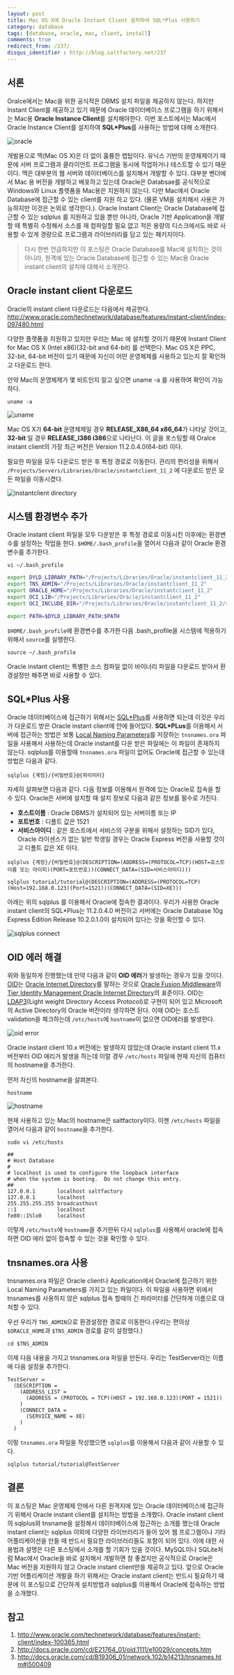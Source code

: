 ```yaml
---
layout: post
title: Mac OS X에 Oracle Instant Client 설치하여 SQL*Plus 사용하기
category: database
tags: [database, oracle, mac, client, install]
comments: true
redirect_from: /237/
disqus_identifier : http://blog.saltfactory.net/237
---
```


## 서론

Oralce에서는 Mac을 위한 공식적은 DBMS 설치 파일을 제공하지 않는다. 하지만 Instant Client를 제공하고 있기 때문에 Oracle 데이터베이스 프로그램을 하기 위해서는 Mac용 **Oracle Instance Client**를 설치해야한다. 이번 포스트에서는 Mac에서 Oracle Instance Client를 설치하여 **SQL*Plus**를 사용하는 방법에 대해 소개한다.

<!--more-->


![oracle](http://hbn-blog-assets.s3.amazonaws.com/saltfactory/images/29e675bd-ea14-4d16-ac69-e99cb27d34d9)

개발용으로 맥(Mac OS X)은 더 없이 훌륭한 랩탑이다. 유닉스 기반의 운영체제이기 때문에 서버 프로그램과 클라이언트 프로그램을 동시에 작업하거나 테스트할 수 있기 때문이다. 맥은 대부분의 웹 서버와 데이터베이스를 설치해서 개발할 수 있다. 대부분 벤더에서 Mac 용 버전을 개발하고 배포하고 있는데 Oracle은 Databsae를 공식적으로 Windows와 Linux 플랫폼을 Mac용은 지원하지 않는다. 다만 Mac에서 Oracle Database에 접근할 수 있는 client를 지원 하고 있다. (물론 VM을 설치해서 사용은 가능하지만 이것은 논외로 생각한다.). Oracle Instant Client는 Oracle Database에 접근할 수 있는 sqlplus 를 지원하고 있을 뿐만 아니라, Oracle 기반 Application을 개발할 때 특별히 수정해서 소스를 재 컴파일할 필요 없고 적은 용량의 디스크에서도 바로 사용할 수 있게 경량으로 프로그램과 라이브러리를 담고 있는 패키지이다.

> 다시 한번 언급하지만 이 포스팅은 Oracle Database를 Mac에 설치하는 것이 아니라, 원격에 있는 Oracle Database에 접근할 수 있는 Mac용 Oracle instant client의 설치에 대해서 소개한다.

## Oracle instant client 다운로드

Oracle의 instant client 다운로드는 다음에서 제공한다.
http://www.oracle.com/technetwork/database/features/instant-client/index-097480.html

다양한 플랫폼을 지원하고 있지만 우리는 Mac 에 설치할 것이기 때문에 Instant Client for Mac OS X (Intel x86)(32-bit and 64-bit) 를 선택한다.
Mac OS X은 PPC, 32-bit, 64-bit 버전이 있기 때문에 자신이 어떤 운영체제를 사용하고 있는지 잘 확인하고 다운로드 한다.

만약 Mac의 운영체제가 몇 비트인지 알고 싶으면 uname -a 를 사용하여 확인이 가능하다.

```
uname -a
```

![uname](http://hbn-blog-assets.s3.amazonaws.com/saltfactory/images/b7ef9c33-8226-4b49-87d9-fd3afb93a5d2)

Mac OS X가 **64-bit** 운영체제일 경우 **RELEASE_X86_64 x86_64**가 나타날 것이고, **32-bit** 일 경우 **RELEASE_I386 i386**으로 나타난다. 이 글을 포스팅할 때 Oralce instant client의 가장 최근 버전은 Version 11.2.0.4.0(64-bit) 이다.

필요한 파일을 모두 다운로드 받은 후 특정 경로로 이동한다. 관리의 편리성을 위해서 `/Projects/Servers/Libraries/Oracle/instantclient_11_2` 에 다운로드 받은 모든 파일을 이동시켰다.

![instantclient directory](http://hbn-blog-assets.s3.amazonaws.com/saltfactory/images/30a9bdd0-eabc-48ec-af7d-6d2c54e97f7b)

## 시스템 환경변수 추가

Oracle instant client 파일을 모두 다운받은 후 특정 경로로 이동시킨 이후에는 환경변수를 설정하는 작업을 한다. `$HOME/.bash_profile`을 열어서 다음과 같이 Oracle 환경 변수를 추가한다.

```
vi ~/.bash_profile
```

```bash
export DYLD_LIBRARY_PATH="/Projects/Libraries/Oracle/instantclient_11_2"
export TNS_ADMIN="/Projects/Libraries/Oracle/instantclient_11_2"
export ORACLE_HOME="/Projects/Libraries/Oracle/instantclient_11_2"
export OCI_LIB="/Projects/Libraries/Oracle/instantclient_11_2"
export OCI_INCLUDE_DIR="/Projects/Libraries/Oracle/instantclient_11_2/sdk/include"

export PATH=$DYLD_LIBRARY_PATH:$PATH
```

`$HOME/.bash_profile`에 환경변수를 추가한 다음 .bash_profile을 시스템에 적용하기 위해서 `source`를 실행한다.

```
source ~/.bash_profile
```

Oracle instant client는 특별한 소스 컴파일 없이 바이너리 파일을 다운로드 받아서 환경설정만 해주면 바로 사용할 수 있다.

## SQL*Plus 사용

Oracle 데이터베이스에 접근하기 위해서는 [SQL\*Plus](http://docs.oracle.com/cd/B28359_01/server.111/b31189/toc.htm)를 사용하면 되는데 이것은 우리가 다운로드 받은 Oracle instant client에 안에 들어있다. **SQL\*PLus**를 이용해서 서버에 접근하는 방법은 보통 [Local Naming Parameters](http://docs.oracle.com/cd/B28359_01/network.111/b28317/tnsnames.htm)를 저장하는 `tnsnames.ora` 파일을 사용해서 사용하는데 Oracle instant를 다운 받은 파일에는 이 파일이 존재하지 않는다. sqlplus를 이용할때 `tnsnames.ora` 파일이 없어도 Oracle에 접근할 수 있는데 방법은 다음과 같다.

```
sqlplus {계정}/{비밀번호}@{파리미터}
```

자세히 살펴보면 다음과 같다. 다음 정보를 이용해서 원격에 있는 Oracle로 접속을 할 수 있다. Oracle은 서버에 설치할 때 설치 정보로 다음과 같은 정보를 필수로 가진다.

- **호스트이름** : Oracle DBMS가 설치되어 있는 서버이름 또는 IP
- **포트번호** : 디폴트 값은 1521
- **서비스아이디** : 같은 호스트에서 서비스의 구분을 위해서 설정하는 SID가 있다, Oracle 라이센스가 없는 일반 학생일 경우는 Oracle Express 버전을 사용할 것이고 디폴트 값은 XE 이다.

```
sqlplus {계정}/{비밀번호}@(DESCRIPTION=(ADDRESS=(PROTOCOL=TCP)(HOST=호스트이름 또는 아이피)(PORT=포트번호))(CONNECT_DATA=(SID=서비스아이디)))
```

```
sqlplus tutorial/tutorial@(DESCRIPTION=(ADDRESS=(PROTOCOL=TCP)(Host=192.168.0.123)(Port=1521))(CONNECT_DATA=(SID=XE)))
```

아래는 위의 sqlplus 를 이용해서 Oracle에 접속한 결과이다. 우리가 사용한 Oracle instant client의 SQL*Plus는 11.2.0.4.0 버전이고 서버에는 Oracle Database 10g Express Edition Release 10.2.0.1.0이 설치되어 있다는 것을 확인할 수 있다.

![sqlplus connect](http://hbn-blog-assets.s3.amazonaws.com/saltfactory/images/c2a161af-17e4-4f45-9a23-586f02f9ec25)

## OID 에러 해결

위와 동일하게 진행했는데 만약 다음과 같이 **OID 에러**가 발생하는 경우가 있을 것이다. [OID](http://www.oracle.com/technetwork/middleware/id-mgmt/overview/index-082035.html)는 [Oracle Internet Directory](http://www.oracle.com/technetwork/middleware/id-mgmt/overview/index-082035.html)를 말하는 것으로 [Oracle Fusion Middleware](http://www.oracle.com/us/products/middleware/overview/index.html)의 [Tier Identity Management Oracle Internet Directory](http://docs.oracle.com/cd/E27559_01/integration.1112/e27123/topology.htm)의 표준이다. OID는 [LDAP3](http://en.wikipedia.org/wiki/Lightweight_Directory_Access_Protocol)(Light weight Directory Access Protocol)로 구현이 되어 있고 Microsoft의 Active Directory의 Oracle 버전이라 생각하면 된다. 이때 OID는 호스트 validation을 체크하는데 `/etc/hosts`에 `hostname`이 없으면 OID에러를 발생한다.

![oid error](http://hbn-blog-assets.s3.amazonaws.com/saltfactory/images/2e171f0e-beee-4730-a15f-0ed7a385e2e0)

Oracle instant client 10.x 버전에는 발생하지 않았는데 Oracle instant client 11.x 버전부터 OID 에리거 발생을 하는데 이럴 경우 `/etc/hosts` 파일에 현재 자신의 컴퓨터의 hostname을 추가한다.

먼저 자신의 hostname을 살펴본다.

```
hostname
```

![hostname](http://hbn-blog-assets.s3.amazonaws.com/saltfactory/images/4873bcb1-79a0-4373-9c88-33959da1bfe6)

현재 사용하고 있는 Mac의 hostname은 saltfactory이다. 이젠 `/etc/hosts` 파일을 열어서 다음과 같이 `hostname`을 추가한다.

```
sudo vi /etc/hosts
```

```
##
# Host Database
#
# localhost is used to configure the loopback interface
# when the system is booting.  Do not change this entry.
##
127.0.0.1       localhost saltfactory
127.0.0.1       localhost
255.255.255.255 broadcasthost
::1             localhost
fe80::1%lo0     localhost
```

이렇게 `/etc/hosts`에 `hostname`을 추가한뒤 다시 `sqlplus`를 사용해서 oracle에 접속하면 OID 에러 없이 접속할 수 있는 것을 확인할 수 있다.

## tnsnames.ora 사용

tnsnames.ora 파일은 Oracle client나 Application에서 Oracle에 접근하기 위한 Local Naming Parameters를 가지고 있는 파일이다.
이 파일을 사용하면 위에서 tnsnames를 사용하지 않은 sqlplus 접속 할때의 긴 파라미터를 간단하게 이름으로 대처할 수 있다.

우선 우리가 `TNS_ADMIN`으로 환경설정한 경로로 이동한다.(우리는 편의상 `$ORACLE_HOME`과 `$TNS_ADMIN` 경로를 같이 설정했다.)

```
cd $TNS_ADMIN
```
이제 다음 내용을 가지고 tnsnames.ora 파일을 만든다. 우리는 TestServer라는 이름에 다음 설정을 추가한다.

```
TestServer =
  (DESCRIPTION =
    (ADDRESS_LIST =
      (ADDRESS = (PROTOCOL = TCP)(HOST = 192.168.0.123)(PORT = 1521))
    )
    (CONNECT_DATA =
      (SERVICE_NAME = XE)
    )
  )
```

이렇 `tnsnames.ora` 파일을 작성했으면 `sqlplus`를 이용해서 다음과 같이 사용할 수 있다.

```
sqlplus tutorial/tutorial@TestServer
```

## 결론

이 포스팅은 Mac 운영체제 안에서 다른 원격지에 있는 Oracle 데이터베이스에 접근하기 위해서 Oracle instant client를 설치하는 방법을 소개했다. Oracle instant client의 sqlplus와 tnsname을 설정해서 데이터베이스에 접근하는 소개를 했는데 Oracle instant client는 sqlplus 이외에 다양한 라이브러리가 들어 있어 웹 프로그램이나 기타 어플리케이션을 만들 때 반드시 필요한 라이브러리들도 포함이 되어 있다. 이에 대한 사용법과 설명은 다른 포스팅에서 소개를 할 기회가 있을 것이다. MySQL이나 SQLite처럼 Mac에서 Oracle을 바로 설치해서 개발하면 참 좋겠지만 공식적으로 Oracle은 Mac 버전을 지원하지 않고 Oracle instant client만을 제공하고 있다. 앞으로 Oracle 기반 어플리케이션 개발을 하기 위해서는 Oracle instant client는 반드시 필요하기 때문에 이 포스팅으로 간단하게 설치방법과 sqlplus를 이용해서 Oracle에 접속하는 방법을 소개했다.

## 참고

1. http://www.oracle.com/technetwork/database/features/instant-client/index-100365.html
2. http://docs.oracle.com/cd/E21764_01/oid.1111/e10029/concepts.htm
3. http://docs.oracle.com/cd/B19306_01/network.102/b14213/tnsnames.htm#i500409

